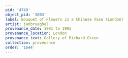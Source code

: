 ```yaml
---
pid: '4749'
object_pid: '3803'
label: Bouquet of Flowers in a Chinese Vase (London)
artist: janbrueghel
provenance_date: 1991 to 1993
provenance_location: London
provenance_text: Gallery of Richard Green
collection: provenance
order: '1644'
---
```

